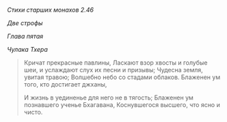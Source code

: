 *Стихи старших монахов 2\.46*

*Две строфы*

*Глава пятая*

*Чулака Тхера*

> Кричат прекрасные павлины,
> Ласкают взор хвосты и голубые шеи, и услаждают слух их песни и призывы;
> Чудесна земля, увитая травою;
> Волшебно небо со стадами облаков\.
> Блаженен ум того, кто достигает джханы,
>
> И жизнь в уединенье для него не в тягость;
> Блаженен ум познавшего ученье Бхагавана,
> Коснувшегося высшего, что ясно и чисто\.